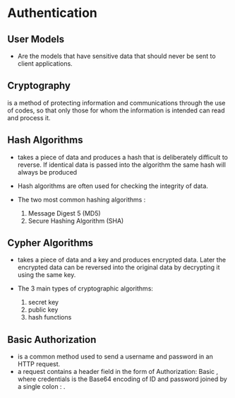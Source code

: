 # Authentication  

## User Models
  - Are the models that have sensitive data that should never be sent to client applications.  


## Cryptography   

  is a method of protecting information and communications through the use of codes, so that only those for whom the information is intended can read and process it.  


## Hash Algorithms  

  - takes a piece of data and produces a hash that is deliberately difficult to reverse. If identical data is passed into the algorithm the same hash will always be produced  
  - Hash algorithms are often used for checking the integrity of data.  

  - The two most common hashing algorithms :  
     1. Message Digest 5 (MD5)  
     2. Secure Hashing Algorithm (SHA)  

  
## Cypher Algorithms  

   -  takes a piece of data and a key and produces encrypted data. Later the encrypted data can be reversed into the original data by decrypting it using the same key.  

   - The 3 main types of cryptographic algorithms:  
     1. secret key  
     2. public key  
     3. hash functions  

    
## Basic Authorization  

   - is a common method used to send a username and password in an HTTP request.  
   - a request contains a header field in the form of Authorization: Basic <credentials> , where credentials is the Base64 encoding of ID and password joined by a single colon : .

